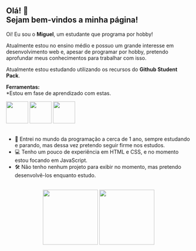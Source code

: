 ## Olá! 👋 <br> Sejam bem-vindos a minha página!

Oi! Eu sou o **Miguel**, um estudante que programa por hobby!

Atualmente estou no ensino médio e possuo um grande interesse em desenvolvimento web e, apesar de programar por hobby, pretendo aprofundar meus conhecimentos para trabalhar com isso. 

Atualmente estou estudando utilizando os recursos do **Github Student Pack**.

**Ferramentas:**
<br>
*Estou em fase de aprendizado com estas.

<div style="display: inline-block;">
  <img max-width=100% height=60px src="https://github.com/Maldak123/Maldak123/assets/90607378/98a573e7-e075-4f5a-81ff-a92e2a54bbdf"/>
  <img max-width=100% height=60px src="https://github.com/Maldak123/Maldak123/assets/90607378/fe21b7a8-508d-495f-bf3f-706d464b487e"/>
  <img max-width=100% height=60px src="https://github.com/Maldak123/Maldak123/assets/90607378/9786169b-58fd-462d-87a2-177954959685"/>
</div>
<br><br>

<ul type="rounded">
  <li>📖 Entrei no mundo da programação a cerca de 1 ano, sempre estudando e parando, mas dessa vez pretendo seguir firme nos estudos.</li>
  <li>💻 Tenho um pouco de experiência em HTML e CSS, e no momento estou focando em JavaScript.</li>
  <li>🛠 Não tenho nenhum projeto para exibir no momento, mas pretendo desenvolvê-los enquanto estudo.</li>
</ul>
<br>

<div align=center>
  <img max-width=100% height=150em src="https://github-readme-stats.vercel.app/api?username=Maldak123&show_icons=true&theme=vision-friendly-dark&bg_color=0D1117"/>
  <img max-width=100% height=150em src="https://github-readme-stats.vercel.app/api/top-langs/?username=Maldak123&layout=compact&show_icons=true&theme=vision-friendly-dark&bg_color=0D1117"/>
</div>
